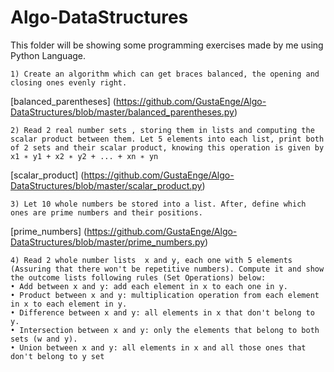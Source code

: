 # Algo-DataStructures
This folder will be showing some programming exercises made by me using Python Language.
```
1) Create an algorithm which can get braces balanced, the opening and closing ones evenly right. 
```
[balanced_parentheses] (https://github.com/GustaEnge/Algo-DataStructures/blob/master/balanced_parentheses.py)
```
2) Read 2 real number sets , storing them in lists and computing the scalar product between them. Let 5 elements into each list, print both of 2 sets and their scalar product, knowing this operation is given by x1 ∗ y1 + x2 ∗ y2 + ... + xn ∗ yn
```
[scalar_product] (https://github.com/GustaEnge/Algo-DataStructures/blob/master/scalar_product.py)

```
3) Let 10 whole numbers be stored into a list. After, define which ones are prime numbers and their positions. 
```
[prime_numbers] (https://github.com/GustaEnge/Algo-DataStructures/blob/master/prime_numbers.py)
```
4) Read 2 whole number lists  x and y, each one with 5 elements (Assuring that there won't be repetitive numbers). Compute it and show the outcome lists following rules (Set Operations) below:
• Add between x and y: add each element in x to each one in y.
• Product between x and y: multiplication operation from each element in x to each element in y.
• Difference between x and y: all elements in x that don't belong to y.
• Intersection between x and y: only the elements that belong to both sets (w and y).
• Union between x and y: all elements in x and all those ones that don't belong to y set

```
